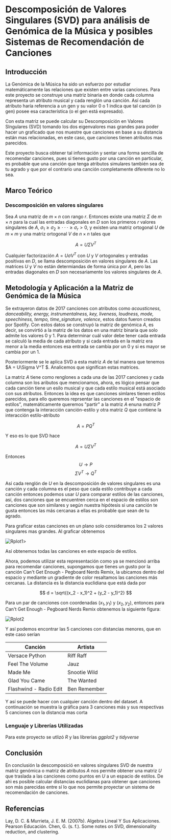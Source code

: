 # Descomposición de Valores Singulares (SVD) para análisis de Genómica de la Música y posibles Sistemas de Recomendación de Canciones 

## Introducción 

La Genómica de la Música ha sido un esfuerzo por estudiar matemáticamente las relaciones que existen entre varias canciones. Para este proyecto se construye una matriz binaria en donde cada columna representa un atributo musical y cada renglón una canción. Así cada atributo haría referencia a un gen y su valor 0 o 1 indica que tal canción (o gen) posee esa característica (o el gen está expresado). 

Con esta matriz se puede calcular su Descomposición en Valores SIngulares (SVD) tomando los dos eigenvalores mas grandes para poder hacer un graficado que nos muestre que canciones en base a su distancia están mas relacionadas, en este caso, que canciones tienen atributos mas parecidos.

Este proyecto busca obtener tal información y sentar una forma sencilla de recomendar canciones, pues si tienes gusto por una canción en particular, es probable que una canción que tenga atributos simulares también sea de tu agrado y que por el contrario una canción completamente diferente no lo sea.

## Marco Teórico

### Descomposición en valores singulares

Sea $A$ una matriz de $m \times n$ con rango $r$. Entonces existe una matriz $\Sigma$ de $m \times n$ para la cual las entradas diagonales en $D$ son los primeros $r$ valores singulares de $A$, $\sigma_1 \geq \sigma_2 \geq \cdot \cdot \cdot \geq \sigma_r > 0$, y existen una matriz ortogonal $U$ de $m \times m$ y una matriz ortogonal $V$ de $n \times n$ tales que

$$ A =  U\Sigma V^T $$

Cualquier factorización $A =  U\sigma V^T$ con $U$ y $V$ ortogonales y entradas positivas en $D$, se llama descomposición en valores singulares de $A$. Las matrices $U$ y $V$ no están determiandas de forma única por $A$, pero las entradas diagonales en $D$ son necesariamente los valores singulares de $A$. 


## Metodología y Aplicación a la Matriz de Genómica de la Música

Se extrayeron datos de 2017 canciones con atributos como *acousticness, danceability, energy, instrumentalness, key, liveness, loudness, mode, speechiness, tempo, time_signature, valence*, estos datos fueron creados por Spotify. Con estos datos se construyó la matriz de genómica $A$, es decir, se convirtió a la matriz de los datos en una matriz binaria que solo admite los valores 0 y 1. Para determinar cuál valor debe tener cada entrada se calculó la media de cada atributo y si cada entrada en la matriz era menor a la media entonces esa entrada se cambia por un 0 y si es mayor se cambia por un 1.

Posteriormente se le aplica SVD a esta matriz $A$ de tal manera que tenemos $A = U\Sigma V^T $. Analicemos que significan estas matrices.

La matriz $A$ tiene como renglones a cada una de las 2017 canciones y cada columna son los aributos que mencionamos, ahora, es lógico pensar que cada canción tiene un esilo musical y que cada estilo musical está asociado con sus atributos. Entonces la idea es que canciones simlares tienen estilos parecidos, para ello queremos reprsentar las canciones en el "espacio de estilos", matemáticamente queremos "partir" a la matriz $A$ enuna matriz $P$ que contenga la interacción canción-estilo y otra matriz $Q$ que contiene la interacción estilo-atributo

$$A = PQ^T$$

Y eso es lo que SVD hace

$$A = U\Sigma V^T $$

Entonces
$$U \rightarrow P$$
$$\Sigma V^T \rightarrow Q^T$$

Así cada renglón de $U$ en la descomposición de valores singulares es una canción y cada columna es el peso que cada estilo contribuye a cada canción entonces podemos usar $U$ para comparar estilos de las canciones, así, dos canciones que se encuentren cerca en el espacio de estilos son canciones que son similares y según nuestra hipótesis si una canción te gusta entonces las más cercanas a ellas es probable que sean de tu agrado.

Para graficar estas canciones en un plano solo consideramos los 2 valores singulares mas grandes. Al graficar obtenemos 

![Rplot1](https://user-images.githubusercontent.com/74944322/204724338-bb29a60e-f621-467e-8383-0e52731efd52.png)>

Así obtenemos todas las canciones en este espacio de estilos.

Ahora, podemos utilizar esta representación como ya se mencionó arriba para recomendar canciones, supongamos que tienes un gusto por la canción Can't Get Enough - Pegboard Nerds Remix, la ubicamos dentro del espacio y mediante un gradiente de color resaltamos las canciones más cercanas. La distancia es la distancia euclidiana que está dada por

$$ d = \sqrt{(x_2 - x_1)^2 + (y_2 - y_1)^2} $$

Para un par de canciones con coordenadas $(x_1, y_1)$ y $(x_2, y_2)$, entonces para Can't Get Enough - Pegboard Nerds Remix obtenemos la siguiente figura:

![Rplot2](https://user-images.githubusercontent.com/74944322/204742563-835ae430-ec85-4868-a400-59a585b4c9a0.png)

Y así podemos encontrar las 5 canciones con distancias menores, que en este caso serían

| Canción  | Artista |
| ------------- | ------------- |
| Versace Python  | Riff Raff  |
| Feel The Volume  | Jauz  |
| Made Me | Snootie Wild  |
| Glad You Came  | The Wanted  |
| Flashwind - Radio Edit  | Ben Remember  |

Y así se puede hacer con cualquier canción dentro del dataset. A continuación se muestra la gráfica para 3 canciones más y sus respectivas 5 canciones con la distancia mas corta

### Lenguaje y Librerías Utilizadas

Para este proyecto se utlizó *R* y las librerías *ggplot2* y *tidyverse* 

## Conclusión

En conclusión la descomposició en valores singulares SVD de nuestra matriz genómica o matriz de atributos $A$ nos permite obtener una matriz $U$ que traslada a las canciones como puntos en $U$ a un espacio de estilos. De ahì es posible calcular distancias euclidianas para obtener que canciones son más parecidas entre sí lo que nos permite proyectar un sistema de recomendación de canciones.

## Referencias

Lay, D. C. & Murrieta, J. E. M. (2007b). Algebra Lineal Y Sus Aplicaciones. Pearson Educación.
Chen, G. (s. f.). Some notes on SVD, dimensionality reduction, and clustering.
